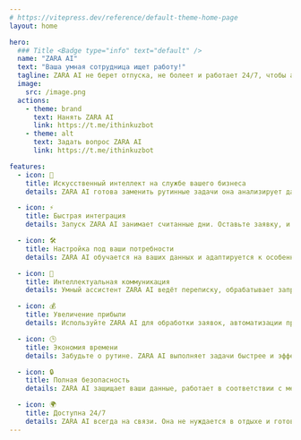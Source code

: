 ```yaml
---
# https://vitepress.dev/reference/default-theme-home-page
layout: home

hero:
  ### Title <Badge type="info" text="default" />
  name: "ZARA AI"
  text: "Ваша умная сотрудница ищет работу!"
  tagline: ZARA AI не берет отпуска, не болеет и работает 24/7, чтобы автоматизировать ваши процессы, снизить затраты и повысить продуктивность.
  image:
    src: /image.png
  actions:
    - theme: brand
      text: Нанять ZARA AI
      link: https://t.me/ithinkuzbot
    - theme: alt
      text: Задать вопрос ZARA AI
      link: https://t.me/ithinkuzbot

features:
  - icon: 🤖
    title: Искусственный интеллект на службе вашего бизнеса
    details: ZARA AI готова заменить рутинные задачи она анализирует данные, общается с клиентами и выполняет работу без выходных и ошибок.

  - icon: ⚡
    title: Быстрая интеграция
    details: Запуск ZARA AI занимает считанные дни. Оставьте заявку, и мы поможем вам настроить её под ваши бизнес-процессы.

  - icon: 🛠
    title: Настройка под ваши потребности
    details: ZARA AI обучается на ваших данных и адаптируется к особенностям вашего бизнеса. Она легко интегрируется в CRM, чаты и рабочие инструменты.

  - icon: 💬
    title: Интеллектуальная коммуникация
    details: Умный ассистент ZARA AI ведёт переписку, обрабатывает запросы клиентов и повышает их лояльность благодаря персонализированным ответам.

  - icon: 💰
    title: Увеличение прибыли
    details: Используйте ZARA AI для обработки заявок, автоматизации продаж и ускорения заключения сделок. Больше сделок — меньше затрат!

  - icon: 🕒
    title: Экономия времени
    details: Забудьте о рутине. ZARA AI выполняет задачи быстрее и эффективнее, освобождая вас и вашу команду для стратегически важных проектов.

  - icon: 🔒
    title: Полная безопасность
    details: ZARA AI защищает ваши данные, работает в соответствии с международными стандартами безопасности и сохраняет конфиденциальность ваших клиентов.

  - icon: 🌍
    title: Доступна 24/7
    details: ZARA AI всегда на связи. Она не нуждается в отдыхе и готова выполнять задачи круглосуточно.
---
```

